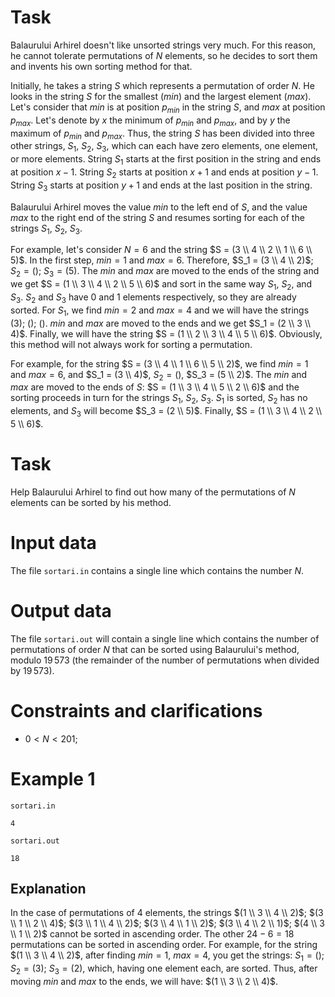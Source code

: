 # Task

Balaurului Arhirel doesn't like unsorted strings very much. For this reason, he cannot tolerate permutations of $N$ elements, so he decides to sort them and invents his own sorting method for that.

Initially, he takes a string $S$ which represents a permutation of order $N$. He looks in the string $S$ for the smallest ($min$) and the largest element ($max$). Let's consider that $min$ is at position $p_{min}$ in the string $S$, and $max$ at position $p_{max}$. Let's denote by $x$ the minimum of $p_{min}$ and $p_{max}$, and by $y$ the maximum of $p_{min}$ and $p_{max}$. Thus, the string $S$ has been divided into three other strings, $S_1$, $S_2$, $S_3$, which can each have zero elements, one element, or more elements. String $S_1$ starts at the first position in the string and ends at position $x-1$. String $S_2$ starts at position $x+1$ and ends at position $y-1$. String $S_3$ starts at position $y+1$ and ends at the last position in the string.

Balaurului Arhirel moves the value $min$ to the left end of $S$, and the value $max$ to the right end of the string $S$ and resumes sorting for each of the strings $S_1$, $S_2$, $S_3$.

For example, let's consider $N = 6$ and the string $S = (3 \\ 4 \\ 2 \\ 1 \\ 6 \\ 5)$. In the first step, $min = 1$ and $max = 6$. Therefore, $S_1 = (3 \\ 4 \\ 2)$; $S_2 = ()$; $S_3 = (5)$. The $min$ and $max$ are moved to the ends of the string and we get $S = (1 \\ 3 \\ 4 \\ 2 \\ 5 \\ 6)$ and sort in the same way $S_1$, $S_2$, and $S_3$. $S_2$ and $S_3$ have $0$ and $1$ elements respectively, so they are already sorted. For $S_1$, we find $min = 2$ and $max = 4$ and we will have the strings $(3)$; (); (). $min$ and $max$ are moved to the ends and we get $S_1 = (2 \\ 3 \\ 4)$. Finally, we will have the string $S = (1 \\ 2 \\ 3 \\ 4 \\ 5 \\ 6)$. Obviously, this method will not always work for sorting a permutation.

For example, for the string $S = (3 \\ 4 \\ 1 \\ 6 \\ 5 \\ 2)$, we find $min = 1$ and $max = 6$, and $S_1 = (3 \\ 4)$, $S_2 = ()$, $S_3 = (5 \\ 2)$. The $min$ and $max$ are moved to the ends of $S$: $S = (1 \\ 3 \\ 4 \\ 5 \\ 2 \\ 6)$ and the sorting proceeds in turn for the strings $S_1$, $S_2$, $S_3$. $S_1$ is sorted, $S_2$ has no elements, and $S_3$ will become $S_3 = (2 \\ 5)$. Finally, $S = (1 \\ 3 \\ 4 \\ 2 \\ 5 \\ 6)$.

# Task

Help Balaurului Arhirel to find out how many of the permutations of $N$ elements can be sorted by his method.

# Input data

The file `sortari.in` contains a single line which contains the number $N$.

# Output data

The file `sortari.out` will contain a single line which contains the number of permutations of order $N$ that can be sorted using Balaurului's method, modulo $19\, 573$ (the remainder of the number of permutations when divided by $19\, 573$).

# Constraints and clarifications

* $0 < N < 201$;

# Example 1

`sortari.in`
```
4
```

`sortari.out`
```
18
```

## Explanation

In the case of permutations of $4$ elements, the strings $(1 \\ 3 \\ 4 \\ 2)$; $(3 \\ 1 \\ 2 \\ 4)$; $(3 \\ 1 \\ 4 \\ 2)$; $(3 \\ 4 \\ 1 \\ 2)$; $(3 \\ 4 \\ 2 \\ 1)$; $(4 \\ 3 \\ 1 \\ 2)$ cannot be sorted in ascending order. The other $24 - 6 = 18$ permutations can be sorted in ascending order. For example, for the string $(1 \\ 3 \\ 4 \\ 2)$, after finding $min = 1$, $max = 4$, you get the strings: $S_1 = ()$; $S_2 = (3)$; $S_3 = (2)$, which, having one element each, are sorted. Thus, after moving $min$ and $max$ to the ends, we will have: $(1 \\ 3 \\ 2 \\ 4)$.

